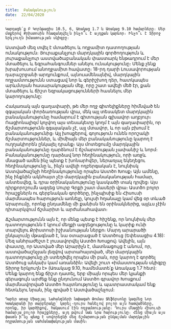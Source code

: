 ```yaml
---
title:  Բանականություն
date:  22/04/2020
---
```


`Կարդացե՛ք Բ Կորնթացիս 10.5, 6, Առակաց 1.7 և Առակաց 9.10 համարները։ Մեր մտքերով Քրիստոսին հնազանդվելն ինչո՞ւ է այդքան կարևոր։ Ինչո՞ւ է Տիրոջ երկյուղն իմաստության սկիզբը։`

Աստված մեզ տվել է մտածելու և ողջամիտ դատողության ունակություն։ Յուրաքանչյուր մարդկային գործողություն և յուրաքանչյուր աստվածաբանական փաստարկ ենթադրում է մեր մտածելու և եզրահանգումներ անելու ունակությունը։ Մենք չենք խրախուսում անողջամիտ հավատը։ 18-րդ դարի Լուսավորության դարաշրջանի արդյունքում, այնուամենայնիվ, մարդկային ողջամտությունն ստացավ նոր և գերիշխող դեր, հատկապես արևմտյան հասարակության մեջ, որը շատ ավելի մեծ էր, քան մտածելու և ճիշտ եզրակացությունների հասնելու մեր կարողությունը:

Հակառակ այն գաղափարի, թե մեր ողջ գիտելիքները հիմնված են զգայական փորձառության վրա, մեկ այլ տեսակետ մարդկային բանականությունը համարում է գիտության գլխավոր աղբյուր։ Ռացիոնալիզմ կոչվող այս տեսակետը կողմ է այն գաղափարին, որ ճշմարտությունն զգայական չէ, այլ մտավոր, և որ այն բխում է բանականությունից։ Այլ խոսքերով, գոյություն ունեն որոշակի ճշմարտություններ, և միմիայն մեր բանականությունը կարող է ուղղակիորեն ընկալել դրանք։ Այս մոտեցումը մարդկային բանականությունը դարձնում է ճշմարտության չափանիշ և նորմ։ Բանականությունը դարձավ նոր հեղինակություն, որի առջև մնացած ամեն ինչ պետք է խոնարհվեր, ներառյալ եկեղեցու հեղինակությունը և, ինչն ավելի ողբերգական է, նույնիսկ Աստվածաշնչի հեղինակությունը որպես Աստծո Խոսք։ Այն ամենը, ինչ ինքնին ակնհայտ չէր մարդկային բանականության համար, անտեսվեց, և դրա օրինականությունը կասկածի տակ դրվեց։ Այս դիրքորոշումն ազդեց Սուրբ Գրքի շատ մասերի վրա։ Աստծո բոլոր հրաշքներն ու գերբնական գործերը, ինչպիսիք են Հիսուսի մարմնապես հարություն առնելը, կույսի հղանալը կամ վեց օր տևած Արարումը, որոնք ընդամենը մի քանիսն են օրինակներից, այլևս չէին դիտարկվում ճշմարիտ և արժանահավատ։

Ճշմարտությունն այն է, որ մենք պետք է հիշենք, որ նույնիսկ մեր դատողությունն է կրում մեղքի ազդեցությունը և կարիք ունի տարվելու Քրիստոսի իշխանության ներքո։ Մարդ արարածի ընկալումը մթագնած է, նա օտարացած է Աստծուց (Եփեսացիս 4.18): Մեզ անհրաժեշտ է լուսավորվել Աստծո Խոսքով։ Ավելին, այն փաստը, որ Աստված մեր Արարիչն է, մատնացույց է անում, որ, աստվածաշնչյան լեզվով արտահայտված, մեր մարդկային դատողությունը չի ստեղծվել որպես մի բան, որը կարող է գործել Աստծուց անկախ կամ առանձին։ Ավելի շուտ «իմաստության սկիզբը Տիրոջ երկյուղն է» (Առակաց 9.10, համեմատե՛ք Առակաց 1.7 հետ): Մենք կարող ենք ճիշտ դատել, երբ միայն որպես մեր կյանքի գերագույն արժեք ենք ընդունում Աստծո գրավոր Խոսքում մարմնավորված Աստծո հայտնությունը և պատրաստակամ ենք հետևելու նրան, ինչ գրված է Աստվածաշնչում։

`Դարեր առաջ Միացյալ Նահանգների նախագահ Թոմաս Ջեֆերսոնը կազմեց Նոր Կտակարանի իր տարբերակը՝ կտրել-դուրս հանելով բոլոր այն հատվածները, որոնք, իր կարծիքով, հակասում էին ողջամտությանը։ Դուրս մնացին Հիսուսի համարյա բոլոր հրաշքները, այդ թվում նաև Նրա հարությունը։ Հենց միայն այս փաստն ի՞նչ պետք է սովորեցնի մեզ ճշմարտության ընկալման մարդկային ողջամտության սահմանափակության մասին։`